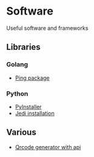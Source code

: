 # Software
Useful software and frameworks

## Libraries
### Golang
- [Ping package](https://pkg.go.dev/github.com/sparrc/go-ping)
### Python
- [PyInstaller](http://www.pyinstaller.org)
- [Jedi installation](https://jedi.readthedocs.io/en/latest/docs/installation.html)

## Various
- [Qrcode generator with api](https://qrcode.show/)
